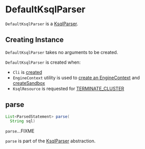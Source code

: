 # DefaultKsqlParser

`DefaultKsqlParser` is a [KsqlParser](KsqlParser.md).

## Creating Instance

`DefaultKsqlParser` takes no arguments to be created.

`DefaultKsqlParser` is created when:

* `Cli` is [created](cli/Cli.md#KSQL_PARSER)
* `EngineContext` utility is used to [create an EngineContext](EngineContext.md#create) and [createSandbox](EngineContext.md#createSandbox)
* `KsqlResource` is requested for [TERMINATE_CLUSTER](rest/KsqlResource.md#TERMINATE_CLUSTER)

## <span id="parse"> parse

```java
List<ParsedStatement> parse(
  String sql)
```

`parse`...FIXME

`parse` is part of the [KsqlParser](KsqlParser.md#parse) abstraction.
